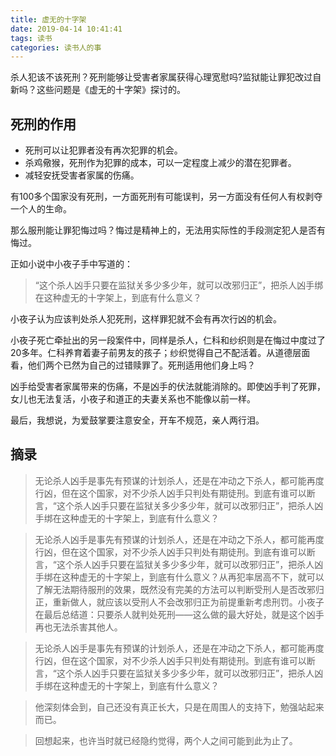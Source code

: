 ```yaml
---
title: 虚无的十字架
date: 2019-04-14 10:41:41
tags: 读书
categories: 读书人的事
---
```


杀人犯该不该死刑？死刑能够让受害者家属获得心理宽慰吗?监狱能让罪犯改过自新吗？这些问题是《虚无的十字架》探讨的。

## 死刑的作用
* 死刑可以让犯罪者没有再次犯罪的机会。
* 杀鸡儆猴，死刑作为犯罪的成本，可以一定程度上减少的潜在犯罪者。
* 减轻安抚受害者家属的伤痛。

有100多个国家没有死刑，一方面死刑有可能误判，另一方面没有任何人有权剥夺一个人的生命。

那么服刑能让罪犯悔过吗？悔过是精神上的，无法用实际性的手段测定犯人是否有悔过。

正如小说中小夜子手中写道的：

> “这个杀人凶手只要在监狱关多少多少年，就可以改邪归正”，把杀人凶手绑在这种虚无的十字架上，到底有什么意义？

小夜子认为应该判处杀人犯死刑，这样罪犯就不会有再次行凶的机会。

小夜子死亡牵扯出的另一段案件中，同样是杀人，仁科和纱织则是在悔过中度过了20多年。仁科养育着妻子前男友的孩子；纱织觉得自己不配活着。从道德层面看，他们两个已然为自己的过错赎罪了。死刑适用他们身上吗？

凶手给受害者家属带来的伤痛，不是凶手的伏法就能消除的。即使凶手判了死罪，女儿也无法复活，小夜子和道正的夫妻关系也不能像以前一样。

最后，我想说，为爱鼓掌要注意安全，开车不规范，亲人两行泪。

## 摘录

> 无论杀人凶手是事先有预谋的计划杀人，还是在冲动之下杀人，都可能再度行凶，但在这个国家，对不少杀人凶手只判处有期徒刑。到底有谁可以断言，“这个杀人凶手只要在监狱关多少多少年，就可以改邪归正”，把杀人凶手绑在这种虚无的十字架上，到底有什么意义？

> 无论杀人凶手是事先有预谋的计划杀人，还是在冲动之下杀人，都可能再度行凶，但在这个国家，对不少杀人凶手只判处有期徒刑。到底有谁可以断言，“这个杀人凶手只要在监狱关多少多少年，就可以改邪归正”，把杀人凶手绑在这种虚无的十字架上，到底有什么意义？从再犯率居高不下，就可以了解无法期待服刑的效果，既然没有完美的方法可以判断受刑人是否改邪归正，重新做人，就应该以受刑人不会改邪归正为前提重新考虑刑罚。小夜子在最后总结道：只要杀人就判处死刑——这么做的最大好处，就是这个凶手再也无法杀害其他人。


> 无论杀人凶手是事先有预谋的计划杀人，还是在冲动之下杀人，都可能再度行凶，但在这个国家，对不少杀人凶手只判处有期徒刑。到底有谁可以断言，“这个杀人凶手只要在监狱关多少多少年，就可以改邪归正”，把杀人凶手绑在这种虚无的十字架上，到底有什么意义？

> 他深刻体会到，自己还没有真正长大，只是在周围人的支持下，勉强站起来而已。

> 回想起来，也许当时就已经隐约觉得，两个人之间可能到此为止了。